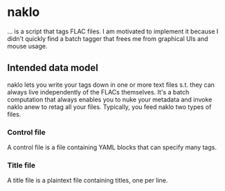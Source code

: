 # naklo

... is a script that tags FLAC files. I am motivated to implement it because
I didn't quickly find a batch tagger that frees me from graphical UIs and
mouse usage.

## Intended data model

naklo lets you write your tags down in one or more text files s.t. they can
always live independently of the FLACs themselves. It's a batch computation
that always enables you to nuke your metadata and invoke naklo anew to retag
all your files. Typically, you feed naklo two types of files.

### Control file

A control file is a file containing YAML blocks that can specify many tags.

### Title file

A title file is a plaintext file containing titles, one per line.
